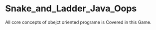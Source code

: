 # Snake_and_Ladder_Java_Oops
All core concepts of obejct oriented programe is  Covered in this Game.
